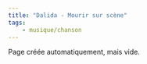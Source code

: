```yaml
---
title: "Dalida - Mourir sur scène"
tags:
    - musique/chanson
---
```


Page créée automatiquement, mais vide.
